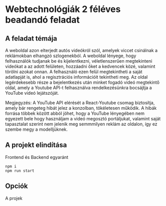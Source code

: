 # Webtechnológiák 2 féléves beadandó feladat
 
## A feladat témája
A weboldal azon elterjedt autós videókról szól, amelyek viccet csinálnak a reklámokban elhangzó szlogenekból.
A weboldal lényege, hogy felhasználók tudjanak be és kijelentkezni, véletlenszerűen megtekinteni videókat a az adott felületen,
hozzáadni őket a kedvencek közé, valamint törölni azokat onnan. A felhasználó ezen felül megtekintheti a saját adatlapját is,
ahol a regisztrációs információit tekintheti meg. Az oldal legérdekesebb része a bejelentkezés után minket fogadó
videó megtekintő oldal, amely a Youtube API-t felhasználva rendelkezésünkra bocsájtja a YouTube videó lejátszóját.

Megjegyzés: A YouTube API elérését a React-Youtube csomag biztosítja, amely bár rengeteg hibát jelez a konzolban, tökéletesen működik.
A hibák forrása többek között abból jöhet, hogy a YouTube lényegében nem egyezett bele hogy használjam a videó megosztó portáljukat,
valamint saját tapasztalat szerint nem jelenik meg semmmilyen reklám az oldalon, így ez szembe megy a modelljüknek.

## A projekt elindítása
Frontend és Backend egyaránt
```npm
npm i 
npm run start
```

## Opciók
A projek
